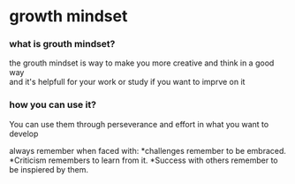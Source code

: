 # growth mindset
### **what is grouth mindset?**
<p>the grouth mindset is way to make you more creative and think in a good way
<br>and it's helpfull for your work or study if you want to imprve on it </p>

### how you can use it?
<p>You can use them through perseverance and effort in what you want to develop</p>

always remember when faced with:
*challenges remember to be embraced.
*Criticism remembers to learn from it.
*Success with others remember to be inspiered by them.
